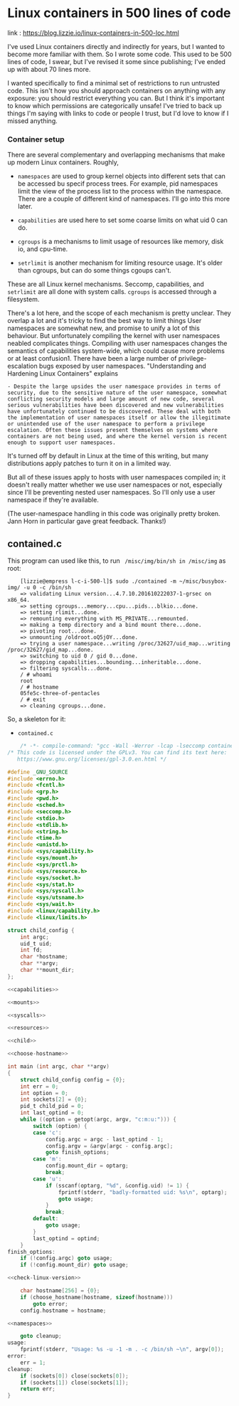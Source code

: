 # Linux containers in 500 lines of code

link : https://blog.lizzie.io/linux-containers-in-500-loc.html

I've used Linux containers directly and indirectly for years, but I wanted to become more familiar with them. So I wrote some code. This used to be 500 lines of code, I swear, but I've revised it some since publishing; I've ended up with about 70 lines more.

I wanted specifically to find a minimal set of restrictions to run untrusted code. This isn't how you should approach containers on anything with any exposure: you should restrict everything you can. But I think it's important to know which permissions are categorically unsafe! I've tried to back up things I'm saying with links to code or people I trust, but I'd love to know if I missed anything.

### Container setup

There are several complementary and overlapping mechanisms that make up modern Linux containers. Roughly,

- `namespaces` are used to group kernel objects into different sets that can be accessed bu specif process trees. For example, pid namespaces limit the view of the process list to the process within the namespace. There are a couple of different kind of namespaces. I'll go into this more later.

- `capabilities` are used here to set some coarse limits on what uid 0 can do.

- `cgroups` is a mechanisms to limit usage of resources like memory, disk io, and cpu-time.

- `setrlimit` is another mechanism for limiting resource usage. It's older than cgroups, but can do some things cgoups can't.

These are all Linux kernel mechanisms. Seccomp, capabilities, and `setrlimit` are all done with system calls. `cgroups` is accessed through a filesystem.

There's a lot here, and the scope of each mechanism is pretty unclear. They overlap a lot and it's tricky to find the best way to limit things User namespaces are somewhat new, and promise to unify a lot of this behaviour. But unfortunately compiling the kernel with user namespaces neabled complicates things. Compiling with user namespaces changes the semantics of capabilities system-wide, which could cause more problems or at least confusion1. There have been a large number of privilege-escalation bugs exposed by user namespaces. "Understanding and Hardening Linux Containers" explains

    - Despite the large upsides the user namespace provides in terms of security, due to the sensitive nature of the user namespace, somewhat conflicting security models and large amount of new code, several serious vulnerabilities have been discovered and new vulnerabilities have unfortunately continued to be discovered. These deal with both the implementation of user namespaces itself or allow the illegitimate or unintended use of the user namespace to perform a privilege escalation. Often these issues present themselves on systems where containers are not being used, and where the kernel version is recent enough to support user namespaces.

It's turned off by default in Linux at the time of this writing, but many distributions apply patches to turn it on in a limited way.

But all of these issues apply to hosts with user namespaces compiled in; it doesn't really matter whether we use user namespaces or not, especially since I'll be preventing nested user namespaces. So I'll only use a user namespace if they're available.

(The user-namespace handling in this code was originally pretty broken. Jann Horn in particular gave great feedback. Thanks!)

## contained.c

This program can used like this, to run ` /misc/img/bin/sh in /misc/img` as root:

```
    [lizzie@empress l-c-i-500-l]$ sudo ./contained -m ~/misc/busybox-img/ -u 0 -c /bin/sh
    => validating Linux version...4.7.10.201610222037-1-grsec on x86_64.
    => setting cgroups...memory...cpu...pids...blkio...done.
    => setting rlimit...done.
    => remounting everything with MS_PRIVATE...remounted.
    => making a temp directory and a bind mount there...done.
    => pivoting root...done.
    => unmounting /oldroot.oQ5jOY...done.
    => trying a user namespace...writing /proc/32627/uid_map...writing /proc/32627/gid_map...done.
    => switching to uid 0 / gid 0...done.
    => dropping capabilities...bounding...inheritable...done.
    => filtering syscalls...done.
    / # whoami
    root
    / # hostname
    05fe5c-three-of-pentacles
    / # exit
    => cleaning cgroups...done.

```

So, a skeleton for it:

- `contained.c`

```c
    /* -*- compile-command: "gcc -Wall -Werror -lcap -lseccomp contained.c -o contained" -*- */
/* This code is licensed under the GPLv3. You can find its text here:
   https://www.gnu.org/licenses/gpl-3.0.en.html */

#define _GNU_SOURCE
#include <errno.h>
#include <fcntl.h>
#include <grp.h>
#include <pwd.h>
#include <sched.h>
#include <seccomp.h>
#include <stdio.h>
#include <stdlib.h>
#include <string.h>
#include <time.h>
#include <unistd.h>
#include <sys/capability.h>
#include <sys/mount.h>
#include <sys/prctl.h>
#include <sys/resource.h>
#include <sys/socket.h>
#include <sys/stat.h>
#include <sys/syscall.h>
#include <sys/utsname.h>
#include <sys/wait.h>
#include <linux/capability.h>
#include <linux/limits.h>

struct child_config {
    int argc;
    uid_t uid;
    int fd;
    char *hostname;
    char **argv;
    char **mount_dir;
};

<<capabilities>>

<<mounts>>

<<syscalls>>

<<resources>>

<<child>>

<<choose-hostname>>

int main (int argc, char **argv)
{
	struct child_config config = {0};
	int err = 0;
	int option = 0;
	int sockets[2] = {0};
	pid_t child_pid = 0;
	int last_optind = 0;
	while ((option = getopt(argc, argv, "c:m:u:"))) {
		switch (option) {
		case 'c':
			config.argc = argc - last_optind - 1;
			config.argv = &argv[argc - config.argc];
			goto finish_options;
		case 'm':
			config.mount_dir = optarg;
			break;
		case 'u':
			if (sscanf(optarg, "%d", &config.uid) != 1) {
				fprintf(stderr, "badly-formatted uid: %s\n", optarg);
				goto usage;
			}
			break;
		default:
			goto usage;
		}
		last_optind = optind;
	}
finish_options:
	if (!config.argc) goto usage;
	if (!config.mount_dir) goto usage;

<<check-linux-version>>

	char hostname[256] = {0};
	if (choose_hostname(hostname, sizeof(hostname)))
		goto error;
	config.hostname = hostname;

<<namespaces>>

	goto cleanup;
usage:
	fprintf(stderr, "Usage: %s -u -1 -m . -c /bin/sh ~\n", argv[0]);
error:
	err = 1;
cleanup:
	if (sockets[0]) close(sockets[0]);
	if (sockets[1]) close(sockets[1]);
	return err;
}

```
